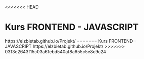 <<<<<<< HEAD
<h1>Kurs FRONTEND - JAVASCRIPT</h1>
https://elzbietab.github.io/Projekt/
=======
Kurs FRONTEND - JAVASCRIPT
https://elzbietab.github.io/Projekt/
>>>>>>> 0313e2643f15c03a61ebd540af8a655c5e8c9c24
